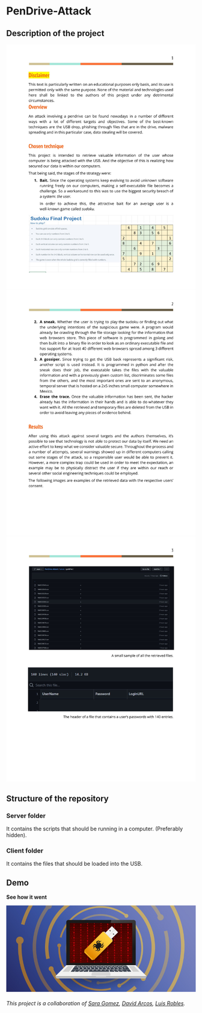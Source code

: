 # PenDrive-Attack

## Description of the project

![First page](https://github.com/LuisR-jpg/USB-Attack/blob/main/docs/PenDrive%20Attack-2.jpg)
![Second page](https://github.com/LuisR-jpg/USB-Attack/blob/main/docs/PenDrive%20Attack-3.jpg)
![Third page](https://github.com/LuisR-jpg/USB-Attack/blob/main/docs/PenDrive%20Attack-4.jpg)

## Structure of the repository

### Server folder

It contains the scripts that should be running in a computer. (Preferably hidden).

### Client folder

It contains the files that should be loaded into the USB. 

## Demo

**See how it went**

[![How it went](https://github.com/LuisR-jpg/USB-Attack/blob/main/docs/USBImage.jpg)](https://www.youtube.com/watch?v=tf5f7rtQ-5w)

###### This project is a collaboration of [Sara Gomez](https://github.com/saracarolina12), [David Arcos](https://github.com/Gamapro), [Luis Robles](https://github.com/LuisR-jpg).
